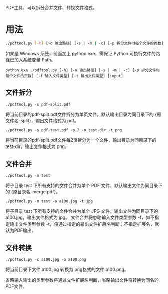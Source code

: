 PDF工具，可以拆分合并文件、转换文件格式。

# 用法
``` Bash
./pdftool.py [-h] [-o 输出路径] [-s | -m | -c] [-p 拆分文件时每个文件的页数] [-f 输入文件类型] [-t 输出文件类型] [input]
```
如果是 Windows 系统，前面加上 python.exe，需保证 Python 可执行文件的路径已加入系统变量 Path。

``` CMD
python.exe ./pdftool.py [-h] [-o 输出路径] [-s | -m | -c] [-p 拆分文件时每个文件的页数] [-f 输入文件类型] [-t 输出文件类型] [input]
```

## 文件拆分
```
./pdftool.py -s pdf-split.pdf
```
将当前目录的pdf-split.pdf文件拆分为单页文件，默认输出目录为同目录下的 {原文件名-split}，输出文件格式为 pdf。


```
./pdftool.py -s pdf-test.pdf -p 2 -o test-dir -t png
```
将当前目录的pdf-split.pdf文件每2页拆分为一个文件，输出目录为同目录下的 test-dir，输出文件格式为 png。

## 文件合并

```
./pdftool.py -m test
```
将子目录 test 下所有支持的文件合并为单个 PDF 文件，默认输出文件为同目录下的 {原目录名-merge.pdf}。


```
./pdftool.py -m test -o a100.jpg -t jpg
```
将子目录 test 下所有支持的文件合并为单个 JPG 文件，输出文件为同目录下的 a100.jpg，输出文件格式为 jpg。
文件合并将忽略输入文件类型参数 -f，如不指定输出文件类型参数 -t，将通过指定的输出文件扩展名判断；不指定扩展名，默认为PDF输出。


## 文件转换

```
./pdftool.py -c a100.jpg -o a100.png
```
将当前目录下文件 a100.jpg 转换为 png格式的文件 a100.png。

省略输入输出的类型参数将通过文件扩展名判断，省略输出文件将转换为同名的 PDF文件。
